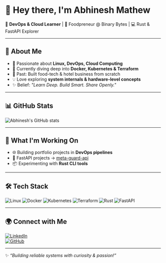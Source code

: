 # 👋 Hey there, I'm Abhinesh Mathew

🚀 **DevOps & Cloud Learner** | 🍲 Foodpreneur @ Binary Bytes | 💻 Rust & FastAPI Explorer  

---

## 🌟 About Me  
- 🔧 Passionate about **Linux, DevOps, Cloud Computing**  
- 🐳 Currently diving deep into **Docker, Kubernetes & Terraform**  
- 📱 Past: Built food-tech & hotel business from scratch  
- 💡 Love exploring **system internals & hardware-level concepts**  
- ✨ Belief: *"Learn Deep. Build Smart. Share Openly."*

---

## 📊 GitHub Stats
![Abhinesh's GitHub stats](https://github-readme-stats.vercel.app/api?username=abhineshmathew&show_icons=true&theme=radical)

---

## 🚀 What I'm Working On
- 🌐 Building portfolio projects in **DevOps pipelines**  
- 🐍 FastAPI projects → [meta-guard-api](https://github.com/abhineshmathew/meta-guard-api)  
- 📦 Experimenting with **Rust CLI tools**  

---

## 🛠️ Tech Stack
![Linux](https://img.shields.io/badge/Linux-FCC624?style=for-the-badge&logo=linux&logoColor=black)
![Docker](https://img.shields.io/badge/Docker-2496ED?style=for-the-badge&logo=docker&logoColor=white)
![Kubernetes](https://img.shields.io/badge/Kubernetes-326CE5?style=for-the-badge&logo=kubernetes&logoColor=white)
![Terraform](https://img.shields.io/badge/Terraform-7B42BC?style=for-the-badge&logo=terraform&logoColor=white)
![Rust](https://img.shields.io/badge/Rust-000000?style=for-the-badge&logo=rust&logoColor=white)
![FastAPI](https://img.shields.io/badge/FastAPI-009688?style=for-the-badge&logo=fastapi&logoColor=white)

---

## 🌍 Connect with Me
[![LinkedIn](https://img.shields.io/badge/LinkedIn-0A66C2?style=for-the-badge&logo=linkedin&logoColor=white)](https://linkedin.com/in/YOUR-LINK)  
[![GitHub](https://img.shields.io/badge/GitHub-100000?style=for-the-badge&logo=github&logoColor=white)](https://github.com/abhineshmathew)

---

✨ *“Building reliable systems with curiosity & passion!”*
